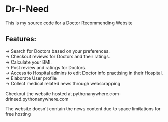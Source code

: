 # Dr-I-Need
This is my source code for a Doctor Recommending Website

## Features:
-> Search for Doctors based on your preferences.  
-> Checkout reviews for Doctors and their ratings.  
-> Calculate your BMI.  
-> Post review and ratings for Doctors.  
-> Access to Hospital admins to edit Doctor info practising in their Hospital.  
-> Elaborate User profile  
-> Collect medical related news through webscrapping  



Checkout the website hosted at pythonanywhere.com-  
drineed.pythonanywhere.com  

The website doesn't contain the news content due to space limitations for free hosting
